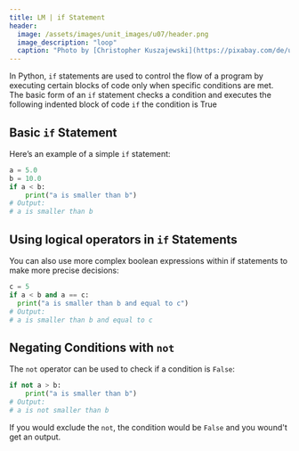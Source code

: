 ```yaml
---
title: LM | if Statement
header:
  image: /assets/images/unit_images/u07/header.png
  image_description: "loop"
  caption: "Photo by [Christopher Kuszajewski](https://pixabay.com/de/users/kuszapro-369349/?utm_source=link-attribution&amp;utm_medium=referral&amp;utm_campaign=image&amp;utm_content=583537) [from Pixabay](https://pixabay.com/de/?utm_source=link-attribution&amp;utm_medium=referral&amp;utm_campaign=image&amp;utm_content=583537)"
---
```


In Python, `if` statements are used to control the flow of a program by executing certain blocks of code only when specific conditions are met. The basic form of an `if` statement checks a condition and executes the following indented block of code `if` the condition is True

## Basic `if` Statement
Here’s an example of a simple `if` statement:
```python
a = 5.0
b = 10.0
if a < b:
    print("a is smaller than b")
# Output:
# a is smaller than b
```

## Using logical operators in `if` Statements
You can also use more complex boolean expressions within if statements to make more precise decisions:
```python
c = 5
if a < b and a == c:
  print("a is smaller than b and equal to c")
# Output:
# a is smaller than b and equal to c
```

## Negating Conditions with `not`
The `not` operator can be used to check if a condition is `False`:
```python
if not a > b:
    print("a is smaller than b")
# Output:
# a is not smaller than b
```
If you would exclude the `not`, the condition would be `False` and you wound't get an output.